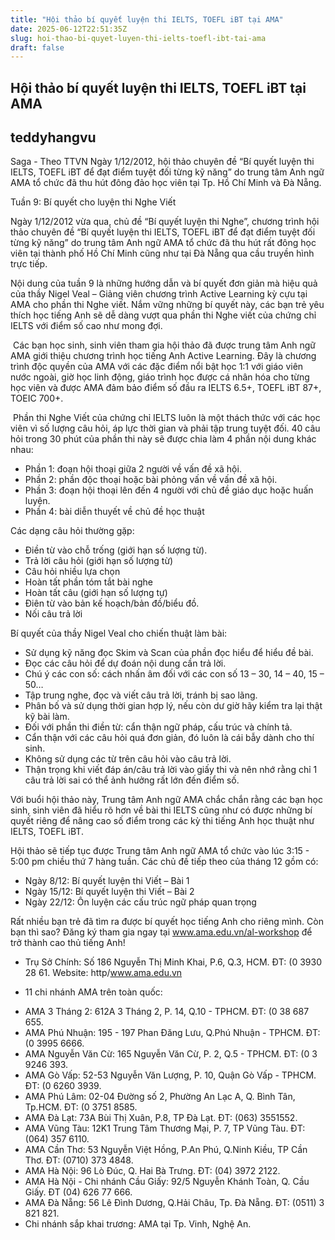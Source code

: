 ```yaml
---
title: "Hội thảo bí quyết luyện thi IELTS, TOEFL iBT tại AMA"
date: 2025-06-12T22:51:35Z
slug: hoi-thao-bi-quyet-luyen-thi-ielts-toefl-ibt-tai-ama
draft: false
---
```


## Hội thảo bí quyết luyện thi IELTS, TOEFL iBT tại AMA

## teddyhangvu

Saga - Theo TTVN
Ngày 1/12/2012, hội thảo chuyên đề “Bí quyết luyện thi IELTS, TOEFL iBT để đạt điểm tuyệt đối từng kỹ năng” do trung tâm Anh ngữ AMA tổ chức đã thu hút đông đảo học viên tại Tp. Hồ Chí Minh và Đà Nẵng.

Tuần 9: Bí quyết cho luyện thi Nghe Viết

Ngày 1/12/2012 vừa qua, chủ đề “Bí quyết luyện thi Nghe”, chương trình hội thảo chuyên đề “Bí quyết luyện thi IELTS, TOEFL iBT để đạt điểm tuyệt đối từng kỹ năng” do trung tâm Anh ngữ AMA tổ chức đã thu hút rất đông học viên tại thành phố Hồ Chí Minh cũng như tại Đà Nẵng qua cầu truyền hình trực tiếp.
 
Nội dung của tuần 9 là những hướng dẫn và bí quyết đơn giản mà hiệu quả của thầy Nigel Veal – Giảng viên chương trình Active Learning kỳ cựu tại AMA cho phần thi Nghe viết. Nắm vững những bí quyết này, các bạn trẻ yêu thích học tiếng Anh sẽ dễ dàng vượt qua phần thi Nghe viết của chứng chỉ IELTS với điểm số cao như mong đợi.
 
​
Các bạn học sinh, sinh viên tham gia hội thảo đã được trung tâm Anh ngữ AMA giới thiệu  chương trình học tiếng Anh Active Learning. Đây là chương trình độc quyền của AMA với các đặc điểm nổi bật học 1:1 với giáo viên nước ngoài,  giờ học linh động, giáo trình học được cá nhân hóa cho từng học viên và được AMA đảm bảo điểm số đầu ra IELTS 6.5+, TOEFL iBT 87+, TOEIC 700+.
 
​
Phần thi Nghe Viết của chứng chỉ IELTS luôn là một thách thức với các học viên vì số lượng câu hỏi, áp lực thời gian và phải tập trung tuyệt đối. 40 câu hỏi trong 30 phút của phần thi này sẽ được chia làm 4 phần nội dung khác nhau:

-    Phần 1: đoạn hội thoại giữa 2 người về vấn đề xã hội.
-    Phần 2: phần độc thoại hoặc bài phỏng vấn về vấn đề xã hội.
-    Phần 3: đoạn hội thoại lên đến 4 người với chủ đề giáo dục hoặc huấn luyện.
-    Phần 4: bài diễn thuyết về chủ đề học thuật

Các dạng câu hỏi thường gặp:

-    Điền từ vào chỗ trống (giới hạn số lượng từ).
-    Trả lời câu hỏi (giới hạn số lượng từ)
-    Câu hỏi nhiều lựa chọn
-    Hoàn tất phần tóm tắt bài nghe
-    Hoàn tất câu (giới hạn số lượng tự)
-    Điên từ vào bản kế hoạch/bản đồ/biểu đồ.
-    Nối câu trả lời

Bí quyết của thầy Nigel Veal cho chiến thuật làm bài:

-    Sử dụng kỹ năng đọc Skim và Scan của phần đọc hiểu để hiểu đề bài.
-    Đọc các câu hỏi để dự đoán nội dung cần trả lời.
-    Chú ý các con số: cách nhấn âm đối với các con số 13 – 30, 14 – 40, 15 – 50…
-    Tập trung nghe, đọc và viết câu trả lời, tránh bị sao lãng.
-    Phân bố và sử dụng thời gian hợp lý, nếu còn dư giờ hãy kiểm tra lại thật kỹ bài làm.
-    Đối với phần thi điền từ: cẩn thận ngữ pháp, cấu trúc và chính tả.
-    Cẩn thận với các câu hỏi quá đơn giản, đó luôn là cái bẫy dành cho thí sinh.
-    Không sử dụng các từ trên câu hỏi vào câu trả lời.
-    Thận trọng khi viết đáp án/câu trả lời vào giấy thi và nên nhớ rằng chỉ 1 câu trả lời sai có thể ảnh hưởng rất lớn đến điểm số.

Với buổi hội thảo này, Trung tâm Anh ngữ AMA chắc chắn rằng các bạn học sinh, sinh viên đã hiểu rõ hơn về bài thi IELTS cũng như có được những bí quyết riêng để nâng cao số điểm trong các kỳ thi tiếng Anh học thuật như IELTS, TOEFL iBT.

Hội thảo sẽ tiếp tục được Trung tâm Anh ngữ AMA tổ chức vào lúc 3:15 - 5:00 pm chiều thứ 7 hàng tuần. Các chủ đề tiếp theo của tháng 12 gồm có:  
-    Ngày 8/12: Bí quyết luyện thi Viết – Bài 1
-    Ngày 15/12: Bí quyết luyện thi Viết – Bài 2
-    Ngày 22/12: Ôn luyện các cấu trúc ngữ pháp quan trọng

Rất nhiều bạn trẻ đã tìm ra được bí quyết học tiếng Anh cho riêng mình. Còn bạn thì sao? Đăng ký tham gia ngay tại www.ama.edu.vn/al-workshop để trở thành cao thủ tiếng Anh!
 
+ Trụ Sở Chính:
Số 186 Nguyễn Thị Minh Khai, P.6, Q.3, HCM.
ĐT: (0 3930 28 61.
Website: http/www.ama.edu.vn

+ 11 chi nhánh AMA trên toàn quốc:
- AMA 3 Tháng 2: 612A 3 Tháng 2, P. 14, Q.10 - TPHCM. ĐT: (0 38 687 655.
- AMA Phú Nhuận: 195 - 197 Phan Đăng Lưu, Q.Phú Nhuận - TPHCM. ĐT: (0 3995 6666.
- AMA Nguyễn Văn Cừ: 165 Nguyễn Văn Cừ, P. 2, Q.5 - TPHCM. ĐT: (0 3 9246 393.
- AMA Gò Vấp: 52-53 Nguyễn Văn Lượng, P. 10, Quận Gò Vấp - TPHCM. ĐT: (0 6260 3939.
- AMA Phú Lâm: 02-04 Đường số 2, Phường An Lạc A, Q. Bình Tân, Tp.HCM. ĐT: (0 3751 8585.
- AMA Đà Lạt: 73A Bùi Thị Xuân, P.8, TP Đà Lạt. ĐT: (063) 3551552.
- AMA Vũng Tàu: 12K1 Trung Tâm Thương Mại, P. 7, TP Vũng Tàu. ĐT: (064) 357 6110.
- AMA Cần Thơ: 53 Nguyễn Việt Hồng, P.An Phú, Q.Ninh Kiều, TP Cần Thơ. ĐT: (0710) 373 4848.
- AMA Hà Nội: 96 Lò Đúc, Q. Hai Bà Trưng. ĐT: (04) 3972 2122.
- AMA Hà Nội - Chi nhánh Cầu Giấy: 92/5 Nguyễn Khánh Toàn, Q. Cầu Giấy. ĐT (04) 626 77 666.
- AMA Đà Nẵng: 56 Lê Đình Dương, Q.Hải Châu, Tp. Đà Nẵng. ĐT: (0511) 3 821 821.
- Chi nhánh sắp khai trương: AMA tại Tp. Vinh, Nghệ An.